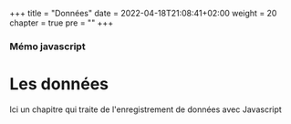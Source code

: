 +++
title = "Données"
date = 2022-04-18T21:08:41+02:00
weight = 20
chapter = true
pre = "<b></b>"
+++

### Mémo javascript

# Les données

Ici un chapitre qui traite de l'enregistrement de données avec Javascript
